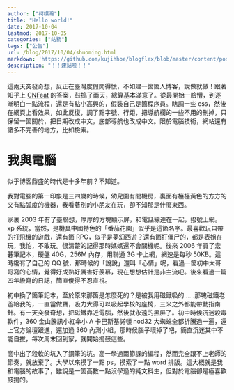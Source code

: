 ```yaml
---
author: ["柯棋瀚"]
title: "Hello world!"
date: 2017-10-04
lastmod: 2017-10-05
categories: ["站務"]
tags: ["公吿"]
url: /blog/2017/10/04/shuoming.html
markdown: 'https://github.com/kujihhoe/blogflex/blob/master/content/post/2017-10-04-hello world.md'
description: "！！建站啦！！"
---
```


這兩天突發奇想，反正在臺灣度假閒得慌，不如建一箇箇人博客，說做就做！跟著知乎上 <a href="https://www.zhihu.com/question/20463581" target="\_blank">CNFeat</a> 的答案，鼓搗了兩天，總算基本滿意了。從最開始一臉懵，到逐漸明白一點流程，還是有點小高興的，假裝自己是箇程序員。瞎調一些 css，然後在網頁上看效果，如此反復，調了點字號、行距，把導航欄的一些不用的刪掉，只保留一箇關於，把日期改成中文，底部導航也改成中文。限於電腦技術，網站還有諸多不完善的地方，比如檢索。

# 我與電腦

似乎博客鼎盛的時代是十多年前？不知道。

我對電腦的第一印象是三四歲的時候，幼兒園有間機房，裏面有檯檯黃色的方方的又有點弧度的機器，我看著別的小朋友在玩，卻不知那是什麼東西。

家裏 2003 年有了臺聯想，厚厚的方塊顯示屏，和電話線連在一起，撥號上網。xp 系統，當然，是機具中國特色的「番茄花園」<n>似乎是這箇名字</n>。最喜歡玩自帶的打飛機的遊戲，還有箇 RPG，似乎是夢幻西遊？還有箇打僵尸的，都是表姐在玩，我怕，不敢玩。很清楚的記得那時媽媽還不會關機呢。後來 2006 年買了宏碁筆記本，硬盤 40G，256M 內存，用聯通 3G 卡上網，網速是每秒 50KB。這時纔有了自己的 QQ 號，那時候的「說說」還叫「心情」呢，看過一箇初中大哥哥寫的心情，覺得好成熟好厲害好羨慕，現在想想估計是非主流吧。後來看過一篇四年級寫的日誌，簡直傻得不忍直視。

初中換了箇筆記本，至於原來那箇是怎麼死的？是被我用磁鐵吸的……那塊磁鐵老爸給我的，一直當做寶，吸力大得可以吸起學校的座椅，三米之外都能帶動指南針。有一天突發奇想，把磁鐵靠近電腦，然後就永遠的黑屏了。初中時候沉迷殺毒軟件，360 金山騰訊小紅傘小 A 卡巴斯基諾頓 nod32 大蜘蛛全都折騰過一遍，還上官方論壇跟進，還加過 360 內測小組。那時候腦子壞掉了吧，簡直沉迷其中不能自拔，每次周末回到家，就開始搗鼓這些。

高中出了殺軟的坑入了鋼筆的坑。高一學過兩節課的編程，然而完全跟不上老師的節奏，就放棄了。大學以來摸了一點 ps，摸索了一點 word 排版。這大概就是我和電腦的故事了，雖說是一箇高數一點沒學過的純文科生，但對於電腦卻是極喜歡鼓搗的。
